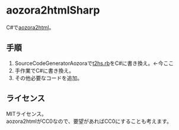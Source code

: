 # aozora2htmlSharp
C#で[aozora2html](https://github.com/aozorahack/aozora2html)。

## 手順
1. SourceCodeGeneratorAozoraで[t2hs.rb](https://github.com/aozorahack/aozora2html/blob/master/lib/t2hs.rb)をC#に書き換え。←今ここ
2. 手作業でC#に書き換え。
3. その他必要なコードを追加。

## ライセンス
MITライセンス。  
aozora2htmlがCC0なので、要望があればCC0にすることも考えます。
